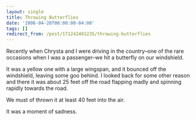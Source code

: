 ```yaml
---
layout: single
title: Throwing Butterflies
date: '2006-04-20T00:00:00-04:00'
tags: []
redirect_from: /post/171242401235/throwing-butterflies
---
```

Recently when Chrysta and I were driving in the country&ndash;one of the rare occasions when I was a passenger&ndash;we hit a butterfly on our windshield.

It was a yellow one with a large wingspan, and it bounced off the windshield, leaving some goo behind. I looked back for some other reason and there it was about 25 feet off the road flapping madly and spinning rapidly towards the road.

We must of thrown it at least 40 feet into the air.

It was a moment of sadness.

